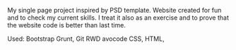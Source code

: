 
My single page project inspired by PSD template. Website created for fun and to check my current skills. I treat it also as an exercise and to prove that the website code is better than last time. 

Used:
Bootstrap
Grunt, Git
RWD
avocode
CSS,
HTML,


